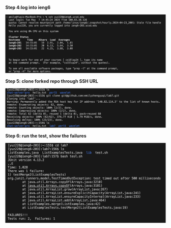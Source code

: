 **Step 4:log into ieng6**

![Image](step4.png)


**Step 5: clone forked repo through SSH URL**

![Image](step5.png)

**Step 6: run the test, show the failures**

![Image](step6.png)


